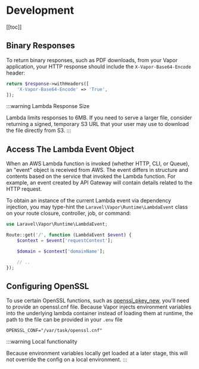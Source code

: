 # Development

[[toc]]

## Binary Responses

To return binary responses, such as PDF downloads, from your Vapor application, your HTTP response should include the `X-Vapor-Base64-Encode` header:

```php
return $response->withHeaders([
    'X-Vapor-Base64-Encode' => 'True',
]);
```

:::warning Lambda Response Size

Lambda limits responses to 6MB. If you need to serve a larger file, consider returning a signed, temporary S3 URL that your user may use to download the file directly from S3.
:::

## Access The Lambda Event Object

When an AWS Lambda function is invoked (whether HTTP, CLI, or Queue), an "event" object is received from AWS. The event differs in structure and contents based on the service that invoked the Lambda function. For example, an event created by API Gateway will contain details related to the HTTP request.

To obtain an instance of the current Lambda event via dependency injection, you may type-hint the `Laravel\Vapor\Runtime\LambdaEvent` class on your route closure, controller, job, or command:

```php
use Laravel\Vapor\Runtime\LambdaEvent;

Route::get('/', function (LambdaEvent $event) {
    $context = $event['requestContext'];

    $domain = $context['domainName'];

    // ..
});
```
## Configuring OpenSSL

To use certain OpenSSL functions, such as [openssl_pkey_new](https://www.php.net/manual/en/function.openssl-pkey-new.php), you'll need to provide an openssl.cnf file. Because Vapor injects environment variables into the underlying lambda container instead of loading them at runtime, the path to the file can be provided in your `.env` file

```
OPENSSL_CONF="/var/task/openssl.cnf"
```

:::warning Local functionality

Because environment variables locally get loaded at a later stage, this will not override the config on a local environment.
:::

